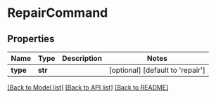 # RepairCommand

## Properties
Name | Type | Description | Notes
------------ | ------------- | ------------- | -------------
**type** | **str** |  | [optional] [default to 'repair']

[[Back to Model list]](../README.md#documentation-for-models) [[Back to API list]](../README.md#documentation-for-api-endpoints) [[Back to README]](../README.md)

